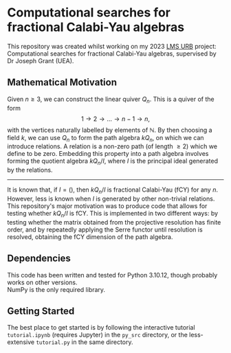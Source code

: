 # Computational searches for fractional Calabi-Yau algebras

This repository was created whilst working on my 2023 [LMS URB](https://www.lms.ac.uk/grants/undergraduate-research-bursaries) project: 
Computational searches for fractional Calabi-Yau algebras, supervised by Dr Joseph Grant (UEA).

## Mathematical Motivation

Given $n \geq 3$, we can construct the linear quiver $Q_n$. This is a quiver of the form $$1 \rightarrow 2 \rightarrow \ldots \rightarrow n-1 \rightarrow n,$$
with the vertices naturally labelled by elements of $\mathbb{N}$. By then choosing a field $k$, 
we can use $Q_n$ to form the path algebra $kQ_n$, on which we can introduce relations. A relation is a non-zero path (of length $\geq 2$) which we define to be zero. 
Embedding this property into a path algebra involves forming the quotient algebra $kQ_n / I$, where $I$ is the principal ideal generated by the relations.
***
It is known that, if $I = ()$, then $kQ_n/I$ is fractional Calabi-Yau (fCY) for any $n$. However, less is known when $I$ is generated by other non-trivial relations.
This repository's major motivation was to produce code that allows for testing whether $kQ_n/I$ is fCY. This is implemented in two different ways: by testing whether the matrix obtained from the projective resolution has finite order,
and by repeatedly applying the Serre functor until resolution is resolved, obtaining the fCY dimension of the path algebra.

## Dependencies
This code has been written and tested for Python 3.10.12, though probably works on other versions. <br> 
NumPy is the only required library.


## Getting Started
The best place to get started is by following the interactive tutorial ``tutorial.ipynb`` (requires Jupyter) in the ``py_src`` directory, or the less-extensive ``tutorial.py`` in the same directory.
